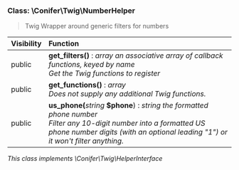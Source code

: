 
### Class: \Conifer\Twig\NumberHelper

> Twig Wrapper around generic filters for numbers

| Visibility | Function |
|:-----------|:---------|
| public | <strong>get_filters()</strong> : <em>array an associative array of callback functions, keyed by name</em><br /><em>Get the Twig functions to register</em> |
| public | <strong>get_functions()</strong> : <em>array</em><br /><em>Does not supply any additional Twig functions.</em> |
| public | <strong>us_phone(</strong><em>string</em> <strong>$phone</strong>)</strong> : <em>string the formatted phone number</em><br /><em>Filter any 10-digit number into a formatted US phone number digits (with an optional leading "1") or it won't filter anything.</em> |

*This class implements \Conifer\Twig\HelperInterface*

